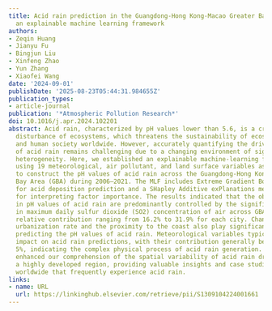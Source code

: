 ```yaml
---
title: Acid rain prediction in the Guangdong-Hong Kong-Macao Greater Bay Area using
  an explainable machine learning framework
authors:
- Zeqin Huang
- Jianyu Fu
- Bingjun Liu
- Xinfeng Zhao
- Yun Zhang
- Xiaofei Wang
date: '2024-09-01'
publishDate: '2025-08-23T05:44:31.984655Z'
publication_types:
- article-journal
publication: '*Atmospheric Pollution Research*'
doi: 10.1016/j.apr.2024.102201
abstract: Acid rain, characterized by pH values lower than 5.6, is a critical natural
  disturbance of ecosystems, which threatens the sustainability of ecosystems, agriculture,
  and human society worldwide. However, accurately quantifying the driving factors
  of acid rain remains challenging due to a changing environment of significant spatial
  heterogeneity. Here, we established an explainable machine-learning framework (MLF)
  using 19 meteorological, air pollutant, and land surface variables as model input
  to construct the pH values of acid rain across the Guangdong-Hong Kong-Macao Greater
  Bay Area (GBA) during 2006–2021. The MLF includes Extreme Gradient Boosting (XGBoost)
  for acid deposition prediction and a SHapley Additive exPlanations method (SHAP)
  for interpreting factor importance. The results indicated that the observed increases
  in pH values of acid rain are predominantly controlled by the significant decreases
  in maximum daily sulfur dioxide (SO2) concentration of air across GBA, with its
  relative contribution ranging from 16.2% to 31.9% for each city. Changes in the
  urbanization rate and the proximity to the coast also play significant roles in
  predicting the pH values of acid rain. Meteorological variables typically have minimal
  impact on acid rain predictions, with their contribution generally being less than
  5%, indicating the complex physical process of acid rain generation. This study
  enhanced our comprehension of the spatial variability of acid rain drivers across
  a highly developed region, providing valuable insights and case studies for regions
  worldwide that frequently experience acid rain.
links:
- name: URL
  url: https://linkinghub.elsevier.com/retrieve/pii/S1309104224001661
---
```

